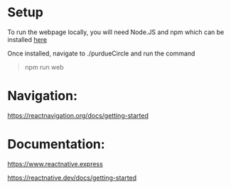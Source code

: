 # Setup
To run the webpage locally, you will need Node.JS and npm which can be installed [here](https://nodejs.org/en/download/)

Once installed, navigate to ./purdueCircle and run the command 
> npm run web

# Navigation:

https://reactnavigation.org/docs/getting-started

# Documentation:
https://www.reactnative.express

https://reactnative.dev/docs/getting-started